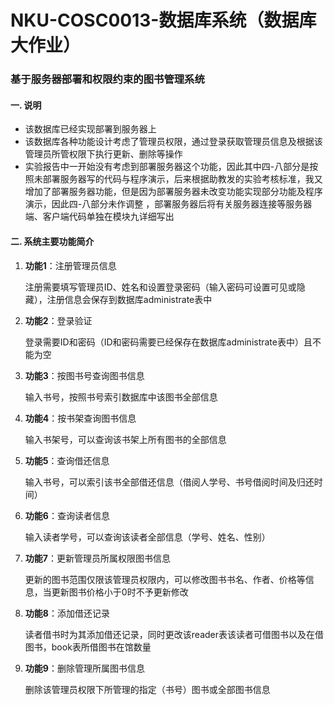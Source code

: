 # NKU-COSC0013-数据库系统（数据库大作业）
### 基于服务器部署和权限约束的图书管理系统



#### 一. 说明

+ 该数据库已经实现部署到服务器上
+ 该数据库各种功能设计考虑了管理员权限，通过登录获取管理员信息及根据该管理员所管权限下执行更新、删除等操作
+ 实验报告中一开始没有考虑到部署服务器这个功能，因此其中四-八部分是按照未部署服务器写的代码与程序演示，后来根据助教发的实验考核标准，我又增加了部署服务器功能，但是因为部署服务器未改变功能实现部分功能及程序演示，因此四-八部分未作调整 ，部署服务器后将有关服务器连接等服务器端、客户端代码单独在模块九详细写出

#### 二. 系统主要功能简介

1. **功能1**：注册管理员信息

   注册需要填写管理员ID、姓名和设置登录密码（输入密码可设置可见或隐藏），注册信息会保存到数据库administrate表中

2. **功能2**：登录验证

   登录需要ID和密码（ID和密码需要已经保存在数据库administrate表中）且不能为空

3. **功能3**：按图书号查询图书信息

   输入书号，按照书号索引数据库中该图书全部信息

4. **功能4**：按书架查询图书信息

   输入书架号，可以查询该书架上所有图书的全部信息

5. **功能5**：查询借还信息

   输入书号，可以索引该书全部借还信息（借阅人学号、书号借阅时间及归还时间）

6. **功能6**：查询读者信息

   输入读者学号，可以查询该读者全部信息（学号、姓名、性别）

7. **功能7**：更新管理员所属权限图书信息

   更新的图书范围仅限该管理员权限内，可以修改图书书名、作者、价格等信息，当更新图书价格小于0时不予更新修改

8. **功能8**：添加借还记录

   读者借书时为其添加借还记录，同时更改该reader表该读者可借图书以及在借图书，book表所借图书在馆数量

9. **功能9**：删除管理所属图书信息

   删除该管理员权限下所管理的指定（书号）图书或全部图书信息
